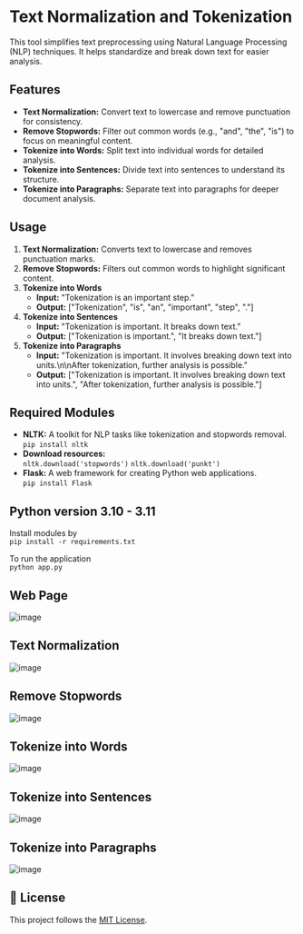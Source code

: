 # Text Normalization and Tokenization
This tool simplifies text preprocessing using Natural Language Processing (NLP) techniques. It helps standardize and break down text for easier analysis.

## Features

- **Text Normalization:** Convert text to lowercase and remove punctuation for consistency.
- **Remove Stopwords:** Filter out common words (e.g., "and", "the", "is") to focus on meaningful content.
- **Tokenize into Words:** Split text into individual words for detailed analysis.
- **Tokenize into Sentences:** Divide text into sentences to understand its structure.
- **Tokenize into Paragraphs:** Separate text into paragraphs for deeper document analysis.

## Usage
1. **Text Normalization:** Converts text to lowercase and removes punctuation marks.
2. **Remove Stopwords:** Filters out common words to highlight significant content.
3. **Tokenize into Words**
     - **Input:** "Tokenization is an important step."
     - **Output:** ["Tokenization", "is", "an", "important", "step", "."]
4. **Tokenize into Sentences**
     - **Input:** "Tokenization is important. It breaks down text."
     - **Output:** ["Tokenization is important.", "It breaks down text."]
5. **Tokenize into Paragraphs**
     - **Input:** "Tokenization is important. It involves breaking down text into units.\n\nAfter tokenization, further analysis is possible."
     - **Output:** ["Tokenization is important. It involves breaking down text into units.", "After tokenization, further analysis is possible."]

## Required Modules
- **NLTK:** A toolkit for NLP tasks like tokenization and stopwords removal.<br>
```pip install nltk```<br>
- **Download resources:**
  <br>
```nltk.download('stopwords')```
```nltk.download('punkt')```
- **Flask:** A web framework for creating Python web applications.<br>
```pip install Flask```

## Python version 3.10 - 3.11
Install modules by<br>
```pip install -r requirements.txt```
<br>

To run the application <br>
```python app.py```

## Web Page
![image](https://github.com/hariharasudan3/Text-Normalization-NLP/assets/145860861/8d6304f8-5cb7-4c1a-8e29-83fabd632a5f)

## Text Normalization
![image](https://github.com/hariharasudan3/Text-Normalization-NLP/assets/145860861/edac3933-f14f-4203-8a82-128df0bab869)

## Remove Stopwords
![image](https://github.com/hariharasudan3/Text-Normalization-NLP/assets/145860861/da1c6d1c-960a-4aec-a377-b7cd02b8b59d)

## Tokenize into Words
![image](https://github.com/hariharasudan3/Text-Normalization-NLP/assets/145860861/4ed0480b-0358-494f-9405-5106791a43bc)

## Tokenize into Sentences
![image](https://github.com/hariharasudan3/Text-Normalization-NLP/assets/145860861/b5367a92-d59b-4796-8024-cb69c9e9a2a7)

## Tokenize into Paragraphs
![image](https://github.com/hariharasudan3/Text-Normalization-NLP/assets/145860861/e36362d9-01f0-4023-92a1-f8284444ba82)


## 📃 License

This project follows the [MIT License](/LICENSE).
